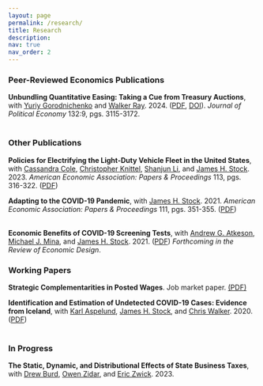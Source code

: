```yaml
---
layout: page
permalink: /research/
title: Research
description:  
nav: true
nav_order: 2
---
```


### Peer-Reviewed Economics Publications

**Unbundling Quantitative Easing: Taking a Cue from Treasury Auctions**, with [Yuriy Gorodnichenko](https://eml.berkeley.edu/~ygorodni/) and [Walker Ray](https://sites.google.com/view/walkerdray). 2024. ([PDF](https://www.mdroste.com/files/tauctionx.pdf), [DOI](https://doi.org/10.1086/729581)). *Journal of Political Economy* 132:9, pgs. 3115-3172. <br><br>


### Other Publications

**Policies for Electrifying the Light-Duty Vehicle Fleet in the United States**, with [Cassandra Cole](https://heep.hks.harvard.edu/people/cassandra-cole), [Christopher Knittel](https://mitsloan.mit.edu/faculty/directory/christopher-knittel), [Shanjun Li](http://li.dyson.cornell.edu/), and [James H. Stock](https://scholar.harvard.edu/stock/home). 2023. *American Economic Association: Papers & Proceedings* 113, pgs. 316-322. ([PDF](https://www.aeaweb.org/articles?id=10.1257/pandp.20231063))

**Adapting to the COVID-19 Pandemic**, with [James H. Stock](https://scholar.harvard.edu/stock/home). 2021. *American Economic Association: Papers & Proceedings* 111, pgs. 351-355. ([PDF](https://www.aeaweb.org/articles?id=10.1257/pandp.20211063)) <br><br>

**Economic Benefits of COVID-19 Screening Tests**, with [Andrew G. Atkeson](https://sites.google.com/site/andyatkeson/), [Michael J. Mina](https://ccdd.hsph.harvard.edu/people/michael-mina/), and [James H. Stock](https://scholar.harvard.edu/stock/home). 2021. ([PDF](https://www.nber.org/papers/w28031)) *Forthcoming in the Review of Economic Design*.


### Working Papers

**Strategic Complementarities in Posted Wages**. Job market paper. [(PDF)](/files/jmp_droste_current.pdf)

**Identification and Estimation of Undetected COVID-19 Cases: Evidence from Iceland**, with [Karl Aspelund](https://economics.mit.edu/people/phd-students/karl-m-aspelund), [James H. Stock](https://scholar.harvard.edu/stock/home), and [Chris Walker](https://economics.harvard.edu/people/chris-walker). 2020. ([PDF](https://www.medrxiv.org/content/10.1101/2020.04.06.20055582v2.full)) <br><br>


### In Progress

**The Static, Dynamic, and Distributional Effects of State Business Taxes**, with [Drew Burd](https://economics.uchicago.edu/directory/samuel-burd), [Owen Zidar](https://zidar.princeton.edu/), and [Eric Zwick](http://www.ericzwick.com/). 2023.
